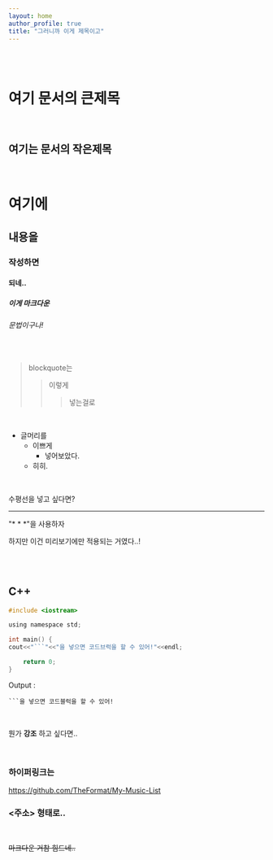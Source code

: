 ```yaml
---
layout: home
author_profile: true
title: "그러니까 이게 제목이고"
---
```


<br/>
<br/>

여기 문서의 큰제목
===

<br/>

여기는 문서의 작은제목
---

<br/>

# 여기에
## 내용을
### 작성하면
#### 되네..
##### 이게 마크다운
###### 문법이구나!

<br/>

> blockquote는
> > 이렇게
> > > 넣는걸로

<br/>

* 글머리를
  + 이쁘게
    - 넣어보았다.
  * 히히.

<br/>

수평선을 넣고 싶다면?

* * *

"* * *"을 사용하자

하지만 이건 미리보기에만 적용되는 거였다..!

<br/>
<br/>

## C++
```c
#include <iostream>

using namespace std;

int main() {
cout<<"```"<<"을 넣으면 코드브럭을 할 수 있어!"<<endl;

    return 0;
}

```
Output :
    
    ```을 넣으면 코드블럭을 할 수 있어!

<br/>

뭔가 **강조** 하고 싶다면..

<br/>

### 하이퍼링크는
<https://github.com/TheFormat/My-Music-List>
### <주소> 형태로..

<br/>

~~마크다운 거참 힘드네..~~
